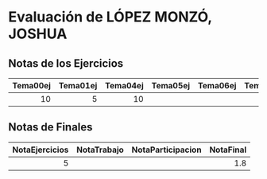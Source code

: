 # Evaluación de LÓPEZ MONZÓ, JOSHUA

## Notas de los Ejercicios

|   Tema00ej |   Tema01ej |   Tema04ej | Tema05ej   | Tema06ej   | Tema08ej   |
|-----------:|-----------:|-----------:|:-----------|:-----------|:-----------|
|         10 |          5 |         10 |            |            |            |



## Notas de Finales

|   NotaEjercicios | NotaTrabajo   | NotaParticipacion   |   NotaFinal |
|-----------------:|:--------------|:--------------------|------------:|
|                5 |               |                     |         1.8 |



